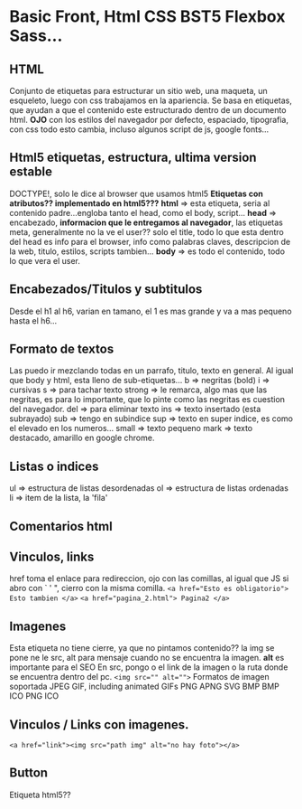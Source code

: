 # Basic Front, Html CSS BST5 Flexbox Sass...

## HTML
Conjunto de etiquetas para estructurar un sitio web, una maqueta, un esqueleto, luego con css trabajamos en la apariencia.
Se basa en etiquetas, que ayudan a que el contenido este estructurado dentro de un documento html.
**OJO** con los estilos del navegador por defecto, espaciado, tipografia, con css todo esto cambia, incluso algunos script de js, google fonts...

## Html5 etiquetas, estructura, ultima version estable
DOCTYPE!, solo le dice al browser que usamos html5
**Etiquetas con atributos?? implementado en html5???**
**html** => esta etiqueta, seria al contenido padre...engloba tanto el head, como el body, script...
**head** => encabezado, **informacion que le entregamos al navegador**, las etiquetas meta, generalmente no la ve el user?? solo el title, todo lo que esta dentro del head es info para el browser, info como palabras claves, descripcion de la web, titulo, estilos, scripts tambien...
**body** => es todo el contenido, todo lo que vera el user.

## Encabezados/Titulos y subtitulos
Desde el h1 al h6, varian en tamano, el 1 es mas grande y va a mas pequeno hasta el h6...

## Formato de textos
Las puedo ir mezclando todas en un parrafo, titulo, texto en general. Al igual que body y html, esta lleno de sub-etiquetas...
b => negritas (bold)
i => cursivas
s => para tachar texto
strong => le remarca, algo mas que las negritas, es para lo importante, que lo pinte como las negritas es cuestion del navegador.
del => para eliminar texto
ins => texto insertado (esta subrayado)
sub => tengo en subindice
sup => texto en super indice, es como el elevado en los numeros...
small => texto pequeno
mark => texto destacado, amarillo en google chrome.

## Listas o indices
ul => estructura de listas desordenadas
ol => estructura de listas ordenadas
li => item de la lista, la 'fila'

## Comentarios html
<!-- <li>Elemento</li> -->

## Vinculos, links
href toma el enlace para redireccion, ojo con las comillas, al igual que JS si abro con ` ' ", cierro con la misma comilla.
``` <a href="Esto es obligatorio"> Esto tambien </a> ```
``` <a href="pagina_2.html"> Pagina2 </a> ```

## Imagenes
Esta etiqueta no tiene cierre, ya que no pintamos contenido?? la img se pone ne le src, alt para mensaje cuando no se encuentra la imagen. **alt** es importante para el SEO
En src, pongo o el link de la imagen o la ruta donde se encuentra dentro del pc.
``` <img src="" alt=""> ```
Formatos de imagen soportada
JPEG
GIF, including animated GIFs
PNG
APNG
SVG
BMP
BMP ICO
PNG ICO

## Vinculos / Links con imagenes.
``` <a href="link"><img src="path img" alt="no hay foto"></a> ```

## Button
Etiqueta html5??
